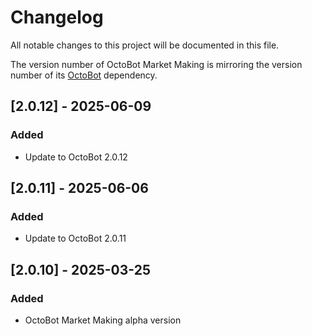 # Changelog
All notable changes to this project will be documented in this file.

The version number of OctoBot Market Making is mirroring the version number
of its [OctoBot](https://github.com/Drakkar-Software/OctoBot) dependency.

## [2.0.12] - 2025-06-09
### Added
- Update to OctoBot 2.0.12

## [2.0.11] - 2025-06-06
### Added
- Update to OctoBot 2.0.11

## [2.0.10] - 2025-03-25
### Added
- OctoBot Market Making alpha version
